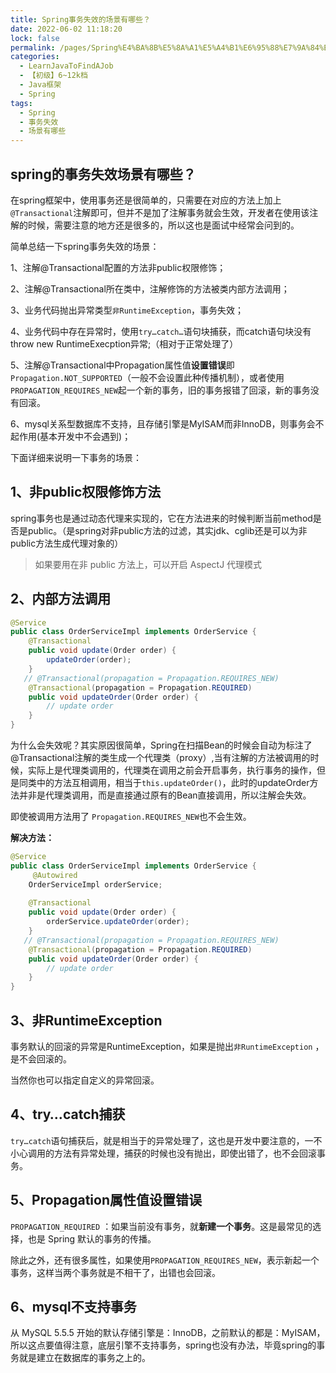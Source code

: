```yaml
---
title: Spring事务失效的场景有哪些？
date: 2022-06-02 11:18:20
lock: false
permalink: /pages/Spring%E4%BA%8B%E5%8A%A1%E5%A4%B1%E6%95%88%E7%9A%84%E5%9C%BA%E6%99%AF%E6%9C%89%E5%93%AA%E4%BA%9B%EF%BC%9F
categories: 
  - LearnJavaToFindAJob
  - 【初级】6~12k档
  - Java框架
  - Spring
tags: 
  - Spring
  - 事务失效
  - 场景有哪些
---
```

## spring的事务失效场景有哪些？

在spring框架中，使用事务还是很简单的，只需要在对应的方法上加上`@Transactional`注解即可，但并不是加了注解事务就会生效，开发者在使用该注解的时候，需要注意的地方还是很多的，所以这也是面试中经常会问到的。



简单总结一下spring事务失效的场景：

1、注解@Transactional配置的方法非public权限修饰；

2、注解@Transactional所在类中，注解修饰的方法被类内部方法调用；

3、业务代码抛出异常类型`非RuntimeException`，事务失效；

4、业务代码中存在异常时，使用`try…catch…`语句块捕获，而catch语句块没有throw new RuntimeExecption异常;（相对于正常处理了）

5、注解@Transactional中Propagation属性值**设置错误**即`Propagation.NOT_SUPPORTED`（一般不会设置此种传播机制），或者使用`PROPAGATION_REQUIRES_NEW`起一个新的事务，旧的事务报错了回滚，新的事务没有回滚。

6、mysql关系型数据库不支持，且存储引擎是MyISAM而非InnoDB，则事务会不起作用(基本开发中不会遇到)；



下面详细来说明一下事务的场景：



## 1、非public权限修饰方法

spring事务也是通过动态代理来实现的，它在方法进来的时候判断当前method是否是public。（是spring对非public方法的过滤，其实jdk、cglib还是可以为非public方法生成代理对象的）

> 如果要用在非 public 方法上，可以开启 AspectJ 代理模式

## 2、内部方法调用

```java
@Service
public class OrderServiceImpl implements OrderService {
    @Transactional
    public void update(Order order) {
        updateOrder(order);
    }
   // @Transactional(propagation = Propagation.REQUIRES_NEW)
    @Transactional(propagation = Propagation.REQUIRED)
    public void updateOrder(Order order) {
        // update order
    }
}
```

为什么会失效呢？其实原因很简单，Spring在扫描Bean的时候会自动为标注了@Transactional注解的类生成一个代理类（proxy）,当有注解的方法被调用的时候，实际上是代理类调用的，代理类在调用之前会开启事务，执行事务的操作，但是同类中的方法互相调用，相当于`this.updateOrder()`，此时的updateOrder方法并非是代理类调用，而是直接通过原有的Bean直接调用，所以注解会失效。


即使被调用方法用了 `Propagation.REQUIRES_NEW`也不会生效。

**解决方法：**

```java
@Service
public class OrderServiceImpl implements OrderService {
     @Autowired
    OrderServiceImpl orderService;
    
    @Transactional
    public void update(Order order) {
        orderService.updateOrder(order);
    }
   // @Transactional(propagation = Propagation.REQUIRES_NEW)
    @Transactional(propagation = Propagation.REQUIRED)
    public void updateOrder(Order order) {
        // update order
    }
}
```

## 3、非RuntimeException

事务默认的回滚的异常是RuntimeException，如果是抛出`非RuntimeException` ，是不会回滚的。

当然你也可以指定自定义的异常回滚。

## 4、try…catch捕获

`try…catch`语句捕获后，就是相当于的异常处理了，这也是开发中要注意的，一不小心调用的方法有异常处理，捕获的时候也没有抛出，即使出错了，也不会回滚事务。

## 5、Propagation属性值设置错误

`PROPAGATION_REQUIRED`  ：如果当前没有事务，就**新建一个事务**。这是最常见的选择，也是 Spring 默认的事务的传播。  

除此之外，还有很多属性，如果使用`PROPAGATION_REQUIRES_NEW`，表示新起一个事务，这样当两个事务就是不相干了，出错也会回滚。

## 6、mysql不支持事务

从 MySQL 5.5.5 开始的默认存储引擎是：InnoDB，之前默认的都是：MyISAM，所以这点要值得注意，底层引擎不支持事务，spring也没有办法，毕竟spring的事务就是建立在数据库的事务之上的。